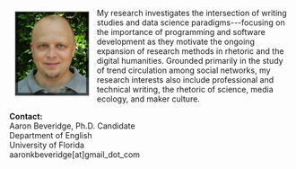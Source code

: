 <p><img src="./images/headshot1_tiny.jpg" align="left" style="display:inline;margin:6px 14px 0px 10px;"/>My research investigates the intersection of writing studies and data science paradigms---focusing on the importance of programming and software development as they motivate the ongoing expansion of research methods in rhetoric and the digital humanities. Grounded primarily in the study of trend circulation among social networks, my research interests also include professional and technical writing, the rhetoric of science, media ecology, and maker culture.</p>



**Contact:**  
Aaron Beveridge, Ph.D. Candidate  
Department of English  
University of Florida  
aaronkbeveridge[at]gmail_dot_com
